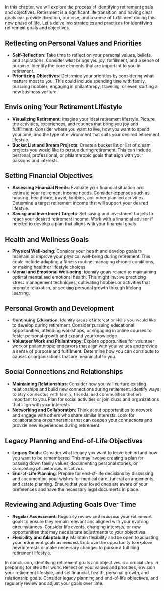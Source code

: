 
In this chapter, we will explore the process of identifying retirement goals and objectives. Retirement is a significant life transition, and having clear goals can provide direction, purpose, and a sense of fulfillment during this new phase of life. Let's delve into strategies and practices for identifying retirement goals and objectives.

Reflecting on Personal Values and Priorities
--------------------------------------------

* **Self-Reflection**: Take time to reflect on your personal values, beliefs, and aspirations. Consider what brings you joy, fulfillment, and a sense of purpose. Identify the core elements that are important to you in retirement.
* **Prioritizing Objectives**: Determine your priorities by considering what matters most to you. This could include spending time with family, pursuing hobbies, engaging in philanthropy, traveling, or even starting a new business venture.

Envisioning Your Retirement Lifestyle
-------------------------------------

* **Visualizing Retirement**: Imagine your ideal retirement lifestyle. Picture the activities, experiences, and routines that bring you joy and fulfillment. Consider where you want to live, how you want to spend your time, and the type of environment that suits your desired retirement lifestyle.
* **Bucket List and Dream Projects**: Create a bucket list or list of dream projects you would like to pursue during retirement. This can include personal, professional, or philanthropic goals that align with your passions and interests.

Setting Financial Objectives
----------------------------

* **Assessing Financial Needs**: Evaluate your financial situation and estimate your retirement income needs. Consider expenses such as housing, healthcare, travel, hobbies, and other planned activities. Determine a target retirement income that will support your desired lifestyle.
* **Saving and Investment Targets**: Set saving and investment targets to reach your desired retirement income. Work with a financial advisor if needed to develop a plan that aligns with your financial goals.

Health and Wellness Goals
-------------------------

* **Physical Well-being**: Consider your health and develop goals to maintain or improve your physical well-being during retirement. This could include adopting a fitness routine, managing chronic conditions, or making healthier lifestyle choices.
* **Mental and Emotional Well-being**: Identify goals related to maintaining optimal mental and emotional health. This might involve practicing stress management techniques, cultivating hobbies or activities that promote relaxation, or seeking personal growth through lifelong learning.

Personal Growth and Development
-------------------------------

* **Continuing Education**: Identify areas of interest or skills you would like to develop during retirement. Consider pursuing educational opportunities, attending workshops, or engaging in online courses to foster personal growth and expand your knowledge.
* **Volunteer Work and Philanthropy**: Explore opportunities for volunteer work or philanthropic endeavors that align with your values and provide a sense of purpose and fulfillment. Determine how you can contribute to causes or organizations that are meaningful to you.

Social Connections and Relationships
------------------------------------

* **Maintaining Relationships**: Consider how you will nurture existing relationships and build new connections during retirement. Identify ways to stay connected with family, friends, and communities that are important to you. Plan for social activities or join clubs and organizations that align with your interests.
* **Networking and Collaboration**: Think about opportunities to network and engage with others who share similar interests. Look for collaborations or partnerships that can deepen your connections and provide new experiences during retirement.

Legacy Planning and End-of-Life Objectives
------------------------------------------

* **Legacy Goals**: Consider what legacy you want to leave behind and how you want to be remembered. This may involve creating a plan for passing down family values, documenting personal stories, or completing philanthropic initiatives.
* **End-of-Life Planning**: Prepare for end-of-life decisions by discussing and documenting your wishes for medical care, funeral arrangements, and estate planning. Ensure that your loved ones are aware of your preferences and have the necessary legal documents in place.

Reviewing and Adjusting Goals Over Time
---------------------------------------

* **Regular Assessment**: Regularly review and reassess your retirement goals to ensure they remain relevant and aligned with your evolving circumstances. Consider life events, changing interests, or new opportunities that may necessitate adjustments to your objectives.
* **Flexibility and Adaptability**: Maintain flexibility and be open to adjusting your retirement goals as needed. Embrace the opportunity to explore new interests or make necessary changes to pursue a fulfilling retirement lifestyle.

In conclusion, identifying retirement goals and objectives is a crucial step in preparing for life after work. Reflect on your values and priorities, envision your retirement lifestyle, and set financial, health, personal growth, and relationship goals. Consider legacy planning and end-of-life objectives, and regularly review and adjust your goals over time.
